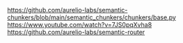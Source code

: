 https://github.com/aurelio-labs/semantic-chunkers/blob/main/semantic_chunkers/chunkers/base.py
https://www.youtube.com/watch?v=7JS0pqXvha8
https://github.com/aurelio-labs/semantic-router